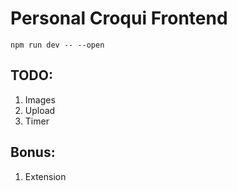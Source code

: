 # Personal Croqui Frontend

`npm run dev -- --open`

## TODO:

1. Images
2. Upload
3. Timer

## Bonus:

1. Extension
